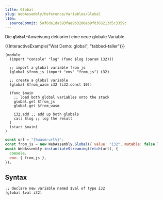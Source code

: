 ```yaml
---
title: Global
slug: WebAssembly/Reference/Variables/Global
l10n:
  sourceCommit: 5af6da1da593fae9b3208eb9fd308213d5c3359c
---
```


Die **`global`**-Anweisung deklariert eine neue globale Variable.

{{InteractiveExample("Wat Demo: global", "tabbed-taller")}}

```wat interactive-example
(module
  (import "console" "log" (func $log (param i32)))

  ;; import a global variable from js
  (global $from_js (import "env" "from_js") i32)

  ;; create a global variable
  (global $from_wasm i32 (i32.const 10))

  (func $main
    ;; load both global variables onto the stack
    global.get $from_js
    global.get $from_wasm

    i32.add ;; add up both globals
    call $log ;; log the result
  )
  (start $main)
)
```

```js interactive-example
const url = "{%wasm-url%}";
const from_js = new WebAssembly.Global({ value: "i32", mutable: false }, 5);
await WebAssembly.instantiateStreaming(fetch(url), {
  console,
  env: { from_js },
});
```

## Syntax

```wasm
;; declare new variable named $val of type i32
(global $val i32)
```
